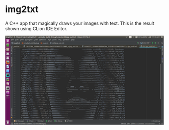 # img2txt
A C++ app that magically draws your images with text.
 This is the result shown using CLion IDE Editor.
 
![alt text](https://github.com/noureddine-as/img2txt/blob/master/Screenshot%20from%202017-11-19%2011-45-06.png)

